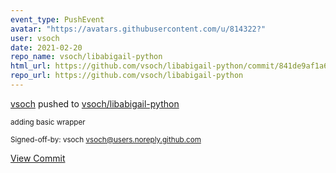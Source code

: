 ```yaml
---
event_type: PushEvent
avatar: "https://avatars.githubusercontent.com/u/814322?"
user: vsoch
date: 2021-02-20
repo_name: vsoch/libabigail-python
html_url: https://github.com/vsoch/libabigail-python/commit/841de9af1a6c14f87f8bea26f04193e1bf15ab2f
repo_url: https://github.com/vsoch/libabigail-python
---
```


<a href='https://github.com/vsoch' target='_blank'>vsoch</a> pushed to <a href='https://github.com/vsoch/libabigail-python' target='_blank'>vsoch/libabigail-python</a>

<small>adding basic wrapper

Signed-off-by: vsoch <vsoch@users.noreply.github.com></small>

<a href='https://github.com/vsoch/libabigail-python/commit/841de9af1a6c14f87f8bea26f04193e1bf15ab2f' target='_blank'>View Commit</a>